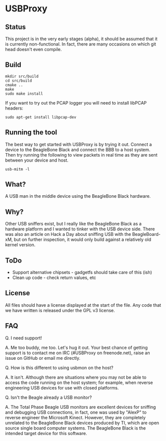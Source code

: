 USBProxy
========

Status
------
This project is in the very early stages (alpha), it should be assumed that it
is currently non-functional. In fact, there are many occasions on which git
head doesn't even compile.

Build
-----
```
mkdir src/build
cd src/build
cmake ..
make
sudo make install
```

If you want to try out the PCAP logger you will need to install libPCAP
headers:
```
sudo apt-get install libpcap-dev
```

Running the tool
----------------
The best way to get started with USBProxy is by trying it out. Connect a device
to the BeagleBone Black and connect the BBB to a host system. Then try running
the following to view packets in real time as they are sent between your device
and host.
```
usb-mitm -l
```

What?
-----
A USB man in the middle device using the BeagleBone Black hardware.

Why?
----
Other USB sniffers exist, but I really like the BeagleBone Black as a hardware
platform and I wanted to tinker with the USB device side.  There was also an
article on Hack a Day about sniffing USB with the BeagleBoard-xM, but on further
inspection, it would only build against a relatively old kernel version.

ToDo
----
 * Support alternative chipsets - gadgetfs should take care of this (ish)
 * Clean up code - check return values, etc

License
-------
All files should have a license displayed at the start of the file.  Any code
that we have written is released under the GPL v3 license.

FAQ
---
Q. I need support!

A. Me too buddy, me too.  Let's hug it out.  Your best chance of getting
support is to contact me on IRC (#USBProxy on freenode.net), raise an issue on
GitHub or email me directly.

Q. How is this different to using usbmon on the host?

A. It isn't.  Although there are situations where you may not be able to access
the code running on the host system; for example, when reverse engineering USB
devices for use with closed platforms.

Q. Isn't the Beagle already a USB monitor?

A. The Total Phase Beagle USB monitors are excellent devices for sniffing and
debugging USB connections, in fact, one was used by "AlexP" to reverse engineer
the Microsoft Kinect.  However, they are completely unrelated to the BeagleBone
Black devices produced by TI, which are open source single board computer
systems.  The BeagleBone Black is the intended target device for this software.
